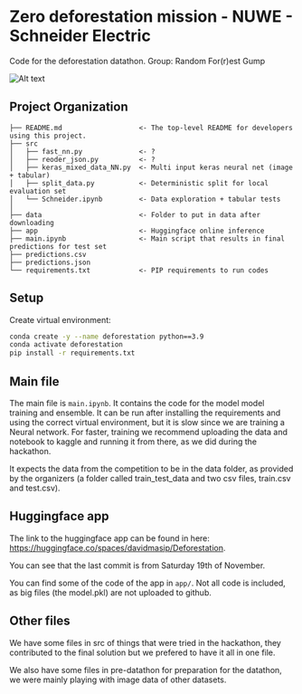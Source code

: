 # Zero deforestation mission - NUWE - Schneider Electric

Code for the deforestation datathon. Group: Random For(r)est Gump


![Alt text](data/labels.png "Title")


## Project Organization

    ├── README.md                   <- The top-level README for developers using this project.
    ├── src                
    │   ├── fast_nn.py              <- ?
    │   ├── reoder_json.py          <- ?
    │   ├── keras_mixed_data_NN.py  <- Multi input keras neural net (image + tabular)
    │   ├── split_data.py           <- Deterministic split for local evaluation set
    │   └── Schneider.ipynb         <- Data exploration + tabular tests
    │
    ├── data                        <- Folder to put in data after downloading
    ├── app                         <- Huggingface online inference
    ├── main.ipynb                  <- Main script that results in final predictions for test set
    ├── predictions.csv
    ├── predictions.json            
    └── requirements.txt            <- PIP requirements to run codes

## Setup

Create virtual environment:
```bash
conda create -y --name deforestation python==3.9
conda activate deforestation
pip install -r requirements.txt
```

## Main file

The main file is `main.ipynb`. It contains the code for the model model training and ensemble. It can be run after installing the requirements and using the correct virtual environment, but it is slow since we are training a Neural network. For faster, training we recommend uploading the data and notebook to kaggle and running it from there, as we did during the hackathon.

It expects the data from the competition to be in the data folder, as provided by the organizers (a folder called train_test_data and two csv files, train.csv and test.csv).

## Huggingface app

The link to the huggingface app can be found in here: https://huggingface.co/spaces/davidmasip/Deforestation. 

You can see that the last commit is from Saturday 19th of November.

You can find some of the code of the app in `app/`. Not all code is included, as big files (the model.pkl) are not uploaded to github.


## Other files

We have some files in src of things that were tried in the hackathon, they contributed to the final solution but we prefered to have it all in one file.

We also have some files in pre-datathon for preparation for the datathon, we were mainly playing with image data of other datasets.